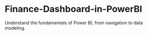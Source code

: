 # Finance-Dashboard-in-PowerBI
Understand the fundamentals of Power BI, from navigation to data modeling.
